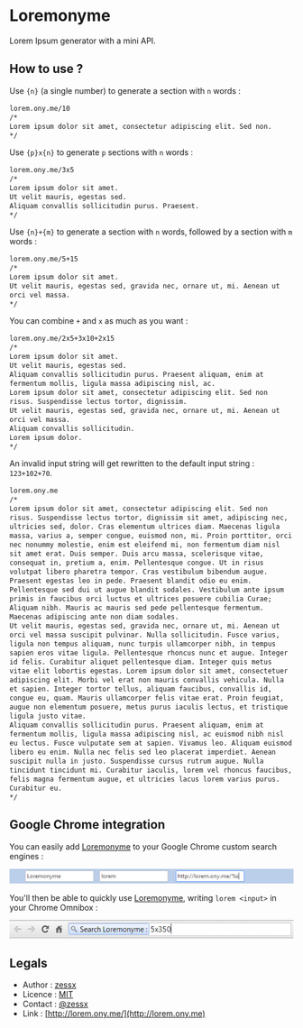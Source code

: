 Loremonyme
==========

Lorem Ipsum generator with a mini API.

How to use ?
------------

Use `{n}` (a single number) to generate a section with `n` words :

    lorem.ony.me/10
    /*
    Lorem ipsum dolor sit amet, consectetur adipiscing elit. Sed non.
    */

Use `{p}x{n}` to generate `p` sections with `n` words :

    lorem.ony.me/3x5
    /*
    Lorem ipsum dolor sit amet.
    Ut velit mauris, egestas sed.
    Aliquam convallis sollicitudin purus. Praesent.
    */
    
Use `{n}+{m}` to generate a section with `n` words, followed by a section with `m` words :

    lorem.ony.me/5+15
    /*
    Lorem ipsum dolor sit amet.
    Ut velit mauris, egestas sed, gravida nec, ornare ut, mi. Aenean ut orci vel massa.
    */
    
You can combine `+` and `x` as much as you want :

    lorem.ony.me/2x5+3x10+2x15
    /*
    Lorem ipsum dolor sit amet.
    Ut velit mauris, egestas sed.
    Aliquam convallis sollicitudin purus. Praesent aliquam, enim at fermentum mollis, ligula massa adipiscing nisl, ac.
    Lorem ipsum dolor sit amet, consectetur adipiscing elit. Sed non risus. Suspendisse lectus tortor, dignissim.
    Ut velit mauris, egestas sed, gravida nec, ornare ut, mi. Aenean ut orci vel massa.
    Aliquam convallis sollicitudin.
    Lorem ipsum dolor.
    */
  
An invalid input string will get rewritten to the default input string : `123+102+70`. 

    lorem.ony.me
    /*
    Lorem ipsum dolor sit amet, consectetur adipiscing elit. Sed non risus. Suspendisse lectus tortor, dignissim sit amet, adipiscing nec, ultricies sed, dolor. Cras elementum ultrices diam. Maecenas ligula massa, varius a, semper congue, euismod non, mi. Proin porttitor, orci nec nonummy molestie, enim est eleifend mi, non fermentum diam nisl sit amet erat. Duis semper. Duis arcu massa, scelerisque vitae, consequat in, pretium a, enim. Pellentesque congue. Ut in risus volutpat libero pharetra tempor. Cras vestibulum bibendum augue. Praesent egestas leo in pede. Praesent blandit odio eu enim. Pellentesque sed dui ut augue blandit sodales. Vestibulum ante ipsum primis in faucibus orci luctus et ultrices posuere cubilia Curae; Aliquam nibh. Mauris ac mauris sed pede pellentesque fermentum. Maecenas adipiscing ante non diam sodales.
    Ut velit mauris, egestas sed, gravida nec, ornare ut, mi. Aenean ut orci vel massa suscipit pulvinar. Nulla sollicitudin. Fusce varius, ligula non tempus aliquam, nunc turpis ullamcorper nibh, in tempus sapien eros vitae ligula. Pellentesque rhoncus nunc et augue. Integer id felis. Curabitur aliquet pellentesque diam. Integer quis metus vitae elit lobortis egestas. Lorem ipsum dolor sit amet, consectetuer adipiscing elit. Morbi vel erat non mauris convallis vehicula. Nulla et sapien. Integer tortor tellus, aliquam faucibus, convallis id, congue eu, quam. Mauris ullamcorper felis vitae erat. Proin feugiat, augue non elementum posuere, metus purus iaculis lectus, et tristique ligula justo vitae.
    Aliquam convallis sollicitudin purus. Praesent aliquam, enim at fermentum mollis, ligula massa adipiscing nisl, ac euismod nibh nisl eu lectus. Fusce vulputate sem at sapien. Vivamus leo. Aliquam euismod libero eu enim. Nulla nec felis sed leo placerat imperdiet. Aenean suscipit nulla in justo. Suspendisse cursus rutrum augue. Nulla tincidunt tincidunt mi. Curabitur iaculis, lorem vel rhoncus faucibus, felis magna fermentum augue, et ultricies lacus lorem varius purus. Curabitur eu.
    */

Google Chrome integration
-------------------------

You can easily add [Loremonyme](http://lorem.ony.me) to your Google Chrome custom search engines :

![Google Chrome integration](/img/chrome-integration.jpg "Google Chrome integration")

You'll then be able to quickly use [Loremonyme](http://lorem.ony.me), writing `lorem <input>` in your Chrome Omnibox :

![Google Chrome usage](/img/chrome-usage.jpg "Google Chrome usage")

Legals
------
- Author : [zessx](https://github.com/zessx)
- Licence : [MIT](http://opensource.org/licenses/MIT) 
- Contact : [@zessx](https://twitter.com/zessx)
- Link  : [http://lorem.ony.me/](http://lorem.ony.me)
